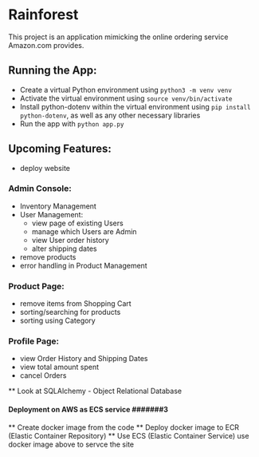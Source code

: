 # Rainforest
This project is an application mimicking the online ordering service Amazon.com provides.

## Running the App:
- Create a virtual Python environment using `python3 -m venv venv`
- Activate the virtual environment using `source venv/bin/activate`
- Install python-dotenv within the virtual environment using `pip install python-dotenv`, as well as any other necessary libraries
- Run the app with `python app.py`

## Upcoming Features:
- deploy website
### Admin Console:
- Inventory Management
- User Management:
  - view page of existing Users
  - manage which Users are Admin
  - view User order history
  - alter shipping dates
- remove products
- error handling in Product Management
### Product Page:
- remove items from Shopping Cart
- sorting/searching for products
- sorting using Category
### Profile Page:
- view Order History and Shipping Dates
- view total amount spent
- cancel Orders


** Look at SQLAlchemy - Object Relational Database
#### Deployment on AWS as ECS service #######3

** Create docker image from the code
** Deploy docker image to ECR (Elastic Container Repository)
** Use ECS (Elastic Container Service) use docker image above to servce the site

